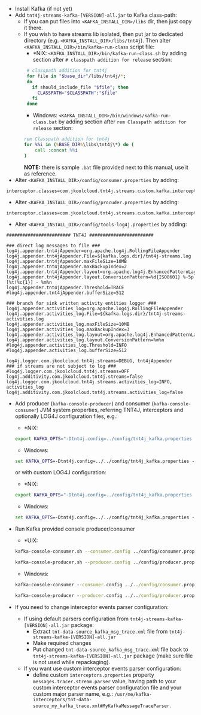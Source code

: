 * Install Kafka (if not yet)
* Add `tnt4j-streams-kafka-[VERSION]-all.jar` to Kafka class-path:
    * If you can put files into `<KAFKA_INSTALL_DIR>/libs` dir, then just copy it there. 
    * If you wish to have streams lib isolated, then put jar to dedicated directory (e.g. `<KAFKA_INSTALL_DIR>/libs/tnt4j`). Then alter 
    `<KAFKA_INSTALL_DIR>/bin/kafka-run-class` script file: 
        * *NIX: `<KAFKA_INSTALL_DIR>/bin/kafka-run-class.sh` by adding section after `# classpath addition for release` section:
        ```bash
         # classpath addition for tnt4j
         for file in "$base_dir"/libs/tnt4j/*;
         do
           if should_include_file "$file"; then
             CLASSPATH="$CLASSPATH":"$file"
           fi
         done
        ```
        * Windows: `<KAFKA_INSTALL_DIR>/bin/windows/kafka-run-class.bat` by adding section after `rem Classpath addition for release` 
        section:
        ```cmd
        rem Classpath addition for tnt4j
        for %%i in (%BASE_DIR%\libs\tnt4j\*) do (
            call :concat %%i
        )
        ```
        **NOTE:** there is sample `.bat` file provided next to this manual, use it as reference.
* Alter `<KAFKA_INSTALL_DIR>/config/consumer.properties` by adding:
```properties
interceptor.classes=com.jkoolcloud.tnt4j.streams.custom.kafka.interceptors.TNTKafkaCInterceptor
```
* Alter `<KAFKA_INSTALL_DIR>/config/procuder.properties` by adding:
```properties
interceptor.classes=com.jkoolcloud.tnt4j.streams.custom.kafka.interceptors.TNTKafkaPInterceptor
```
* Alter `<KAFKA_INSTALL_DIR>/config/tools-log4j.properties` by adding:
```properties
######################## TNT4J ########################

### direct log messages to file ###
log4j.appender.tnt4jAppender=org.apache.log4j.RollingFileAppender
log4j.appender.tnt4jAppender.File=${kafka.logs.dir}/tnt4j-streams.log
log4j.appender.tnt4jAppender.maxFileSize=10MB
log4j.appender.tnt4jAppender.maxBackupIndex=2
log4j.appender.tnt4jAppender.layout=org.apache.log4j.EnhancedPatternLayout
log4j.appender.tnt4jAppender.layout.ConversionPattern=%d{ISO8601} %-5p [%t!%c{1}] - %m%n
log4j.appender.tnt4jAppender.Threshold=TRACE
#log4j.appender.tnt4jAppender.bufferSize=512

### branch for sink written activity entities logger ###
log4j.appender.activities_log=org.apache.log4j.RollingFileAppender
log4j.appender.activities_log.File=${kafka.logs.dir}/tnt4j-streams-activities.log
log4j.appender.activities_log.maxFileSize=10MB
log4j.appender.activities_log.maxBackupIndex=3
log4j.appender.activities_log.layout=org.apache.log4j.EnhancedPatternLayout
log4j.appender.activities_log.layout.ConversionPattern=%m%n
#log4j.appender.activities_log.Threshold=INFO
#log4j.appender.activities_log.bufferSize=512

log4j.logger.com.jkoolcloud.tnt4j.streams=DEBUG, tnt4jAppender
### if streams are not subject to log ###
#log4j.logger.com.jkoolcloud.tnt4j.streams=OFF
log4j.additivity.com.jkoolcloud.tnt4j.streams=false
log4j.logger.com.jkoolcloud.tnt4j.streams.activities_log=INFO, activities_log
log4j.additivity.com.jkoolcloud.tnt4j.streams.activities_log=false
```
* Add producer (`kafka-console-producer`) and consumer (`kafka-console-consumer`) JVM system properties, referring TNT4J, interceptors and 
optionally LOG4J configuration files, e.g.:
    * *NIX:
    ```bash
    export KAFKA_OPTS="-Dtnt4j.config=../config/tnt4j_kafka.properties -Dinterceptors.config=../config/interceptors.properties"    
    ```
    * Windows:
    ```cmd
    set KAFKA_OPTS=-Dtnt4j.config=../../config/tnt4j_kafka.properties -Dinterceptors.config=../../config/interceptors.properties
    ```
  or with custom LOG4J configuration:
    * *NIX:
    ```bash
    export KAFKA_OPTS="-Dtnt4j.config=../config/tnt4j_kafka.properties -Dinterceptors.config=../config/interceptors.properties -Dlog4j.configuration=file:../config/my_log4j.properties"    
    ```
    * Windows:
    ```cmd
    set KAFKA_OPTS=-Dtnt4j.config=../../config/tnt4j_kafka.properties -Dinterceptors.config=../../config/interceptors.properties -Dlog4j.configuration="file:../../config/my_log4j.properties"
    ```

* Run Kafka provided console producer/consumer
    * *UIX:
    ```bash
    kafka-console-consumer.sh --consumer.config ../config/consumer.properties --bootstrap-server localhost:9092 --topic tnt4j_streams_kafka_intercept_test_page_visits --from-beginning
    ```    
    ```bash
    kafka-console-producer.sh --producer.config ../config/producer.properties --broker-list localhost:9092 --topic tnt4j_streams_kafka_intercept_test_page_visits
    ```
    * Windows:
    ```cmd
    kafka-console-consumer --consumer.config ../../config/consumer.properties --bootstrap-server localhost:9092 --topic tnt4j_streams_kafka_intercept_test_page_visits --from-beginning
    ```    
    ```cmd
    kafka-console-producer --producer.config ../../config/producer.properties --broker-list localhost:9092 --topic tnt4j_streams_kafka_intercept_test_page_visits
    ```
* If you need to change interceptor events parser configuration:
    * If using default parsers configuration from `tnt4j-streams-kafka-[VERSION]-all.jar` package:
        * Extract `tnt-data-source_kafka_msg_trace.xml` file from `tnt4j-streams-kafka-[VERSION]-all.jar`
        * Make required changes
        * Put changed `tnt-data-source_kafka_msg_trace.xml` file back to `tnt4j-streams-kafka-[VERSION]-all.jar` package (make sure file is 
        not used while repackaging).
    * If you want use custom interceptor events parser configuration:
        * define custom `interceptors.properties` property `messages.tracer.stream.parser` value, having path to your custom interceptor 
        events parser configuration file and your custom major parser name, e.g.: 
        `/usr/me/kafka-interceptors/tnt-data-source_my_kafka_trace.xml#MyKafkaMessageTraceParser`.